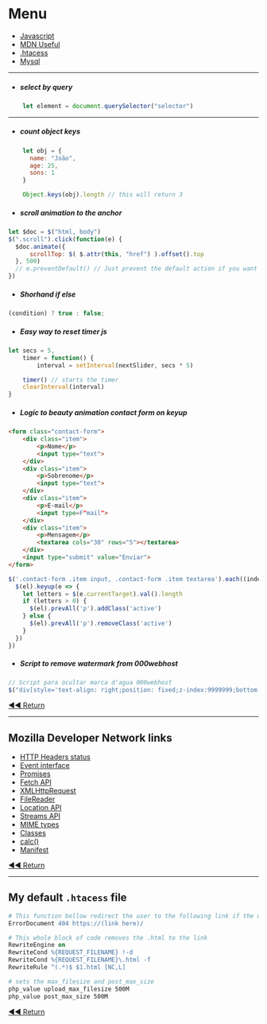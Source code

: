 # Menu

-   [Javascript](#javascript-useful)
-   [MDN Useful](#mozilla-developer-network-links)
-   [.htacess](#my-default-htacess-file)
-   [Mysql](#mysql)

* * *

-   ##### select by query

```javascript
    let element = document.querySelector("selector")
```

* * *

- ##### count object keys
```javascript
    let obj = {
      name: "João",
      age: 25,
      sons: 1
    }

    Object.keys(obj).length // this will return 3
```

-   ##### scroll animation to the anchor

```javascript
let $doc = $("html, body")
$(".scroll").click(function(e) {
  $doc.animate({
      scrollTop: $( $.attr(this, "href") ).offset().top
  }, 500)
  // e.preventDefault() // Just prevent the default action if you want to hide the anchor URL
})
```

-   ##### Shorhand if else

```javascript
(condition) ? true : false;
```

-   ##### Easy way to reset timer js

```javascript
let secs = 5,
    timer = function() {
        interval = setInterval(nextSlider, secs * 5)

    timer() // starts the timer
    clearInterval(interval)
}
```

-   ##### Logic to beauty animation contact form on keyup
```html
<form class="contact-form">
    <div class="item">
        <p>Nome</p>
        <input type="text">
    </div>
    <div class="item">
        <p>Sobrenome</p>
        <input type="text">
    </div>
    <div class="item">
        <p>E-mail</p>
        <input type=F"mail">
    </div>
    <div class="item">
        <p>Mensagem</p>
        <textarea cols="30" rows="5"></textarea>
    </div>
    <input type="submit" value="Enviar">
</form>
```
```javascript
$('.contact-form .item input, .contact-form .item textarea').each((index, el) => {
  $(el).keyup(e => {
    let letters = $(e.currentTarget).val().length
    if (letters > 0) {
      $(el).prevAll('p').addClass('active')
    } else {
      $(el).prevAll('p').removeClass('active')
    }
  })
})
```

-   ##### Script to remove watermark from 000webhost

```javascript
// Script para ocultar marca d'agua 000webhost
$("div[style='text-align: right;position: fixed;z-index:9999999;bottom: 0; width: 100%;cursor: pointer;line-height: 0;display:block !important;']").css("display", "none")
```

[◀◀ Return](readme.md#menu)

* * *

## Mozilla Developer Network links

 -   [HTTP Headers status](https://developer.mozilla.org/pt-BR/docs/Web/HTTP/Status)
-   [Event interface](https://developer.mozilla.org/en-US/docs/Web/API/Event)
-   [Promises](https://developer.mozilla.org/en-US/docs/Web/JavaScript/Reference/Global_Objects/Promise)
-   [Fetch API](https://developer.mozilla.org/en-US/docs/Web/API/Fetch_API)
-   [XMLHttpRequest](https://developer.mozilla.org/en-US/docs/Web/API/XMLHttpRequest)
-   [FileReader](https://developer.mozilla.org/en-US/docs/Web/API/FileReader)
-   [Location API](https://developer.mozilla.org/en-US/docs/Web/API/Location)
-   [Streams API](https://developer.mozilla.org/en-US/docs/Web/API/Streams_API)
-   [MIME types](https://developer.mozilla.org/en-US/docs/Web/HTTP/Basics_of_HTTP/MIME_types)
-   [Classes](https://developer.mozilla.org/pt-BR/docs/Web/JavaScript/Reference/Classes)
-   [calc()](https://developer.mozilla.org/en-US/docs/Web/CSS/calc)
-   [Manifest](https://developer.mozilla.org/pt-BR/docs/Web/Manifest)

[◀◀ Return](readme.md#menu)

* * *

## My default `.htacess` file

```apache
# This function bellow redirect the user to the following link if the user try to access a directory or file that doesn't exist.
ErrorDocument 404 https://(link here)/

# This whole block of code removes the .html to the link
RewriteEngine on
RewriteCond %{REQUEST_FILENAME} !-d
RewriteCond %{REQUEST_FILENAME}\.html -f
RewriteRule ^(.*)$ $1.html [NC,L]

# sets the max_filesize and post_max_size
php_value upload_max_filesize 500M
php_value post_max_size 500M
```

[◀◀ Return](readme.md#menu)

